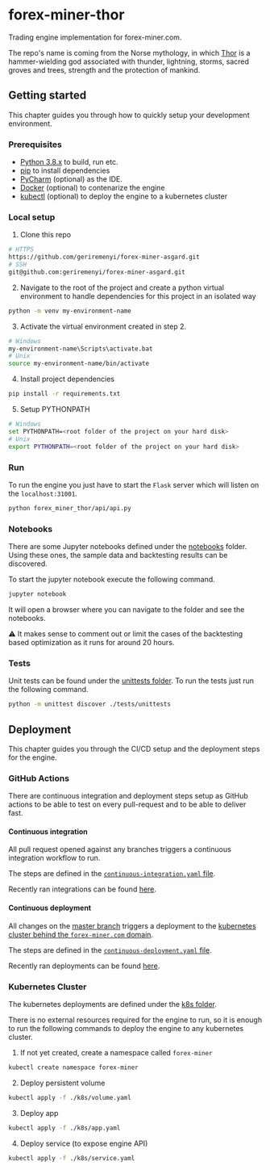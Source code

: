 # forex-miner-thor

Trading engine implementation for forex-miner.com. 

The repo's name is coming from the Norse mythology, in which [Thor](https://en.wikipedia.org/wiki/Thor) is a hammer-wielding god associated with thunder, lightning, storms, sacred groves and trees, strength and the protection of mankind.

## Getting started

This chapter guides you through how to quickly setup your development environment.

### Prerequisites

- [Python 3.8.x](https://www.python.org/) to build, run etc.
- [pip](https://pip.pypa.io/en/stable/) to install dependencies
- [PyCharm](https://www.jetbrains.com/pycharm/) (optional) as the IDE.
- [Docker](https://www.docker.com/products/docker-desktop) (optional) to contenarize the engine
- [kubectl](https://kubernetes.io/docs/tasks/tools/install-kubectl/) (optional) to deploy the engine to a kubernetes cluster

### Local setup

1. Clone this repo
```bash
# HTTPS
https://github.com/geriremenyi/forex-miner-asgard.git
# SSH
git@github.com:geriremenyi/forex-miner-asgard.git
```

2. Navigate to the root of the project and create a python virtual environment to handle dependencies for this project in an isolated way
```bash
python -m venv my-environment-name
```

3. Activate the virtual environment created in step 2.
```bash
# Windows
my-environment-name\Scripts\activate.bat
# Unix
source my-environment-name/bin/activate
```

4. Install project dependencies
```bash
pip install -r requirements.txt
```

5. Setup PYTHONPATH
```bash
# Windows
set PYTHONPATH=<root folder of the project on your hard disk>
# Unix
export PYTHONPATH=<root folder of the project on your hard disk>
```

### Run

To run the engine you just have to start the `Flask` server which will listen on the `localhost:31001`.

```bash
python forex_miner_thor/api/api.py
```

### Notebooks

There are some Jupyter notebooks defined under the [notebooks](notebooks) folder. Using these ones, the sample data and backtesting results can be discovered.

To start the jupyter notebook execute the following command.
```bash
jupyter notebook
```

It will open a browser where you can navigate to the folder and see the notebooks.

:warning: It makes sense to comment out or limit the cases of the backtesting based optimization as it runs for around 20 hours.

### Tests

Unit tests can be found under the [unittests folder](tests/unittests). To run the tests just run the following command.
```bash
python -m unittest discover ./tests/unittests
```

## Deployment

This chapter guides you through the CI/CD setup and the deployment steps for the engine.

### GitHub Actions

There are continuous integration and deployment steps setup as GitHub actions to be able to test on every pull-request and to be able to deliver fast. 

#### Continuous integration

All pull request opened against any branches triggers a continuous integration workflow to run.

The steps are defined in the [`continuous-integration.yaml` file](.github/workflows/continuous-integration.yaml).

Recently ran integrations can be found [here](https://github.com/geriremenyi/forex-miner-thor/actions?query=workflow%3A"Continuous+Integration").

#### Continuous deployment

All changes on the [master branch](https://github.com/geriremenyi/forex-miner-thor/tree/master) triggers a deployment to the [kubernetes cluster behind the `forex-miner.com` domain](https://github.com/geriremenyi/forex-miner-asgard).

The steps are defined in the [`continuous-deployment.yaml` file](.github/workflows/continuous-deployment.yaml).

Recently ran deployments can be found [here](https://github.com/geriremenyi/forex-miner-thor/actions?query=workflow%3A"Continuous+Deployment").

### Kubernetes Cluster

The kubernetes deployments are defined under the [k8s folder](k8s).

There is no external resources required for the engine to run, so it is enough to run the following commands to deploy the engine to any kubernetes cluster.
1. If not yet created, create a namespace called `forex-miner`
```bash
kubectl create namespace forex-miner
```
2. Deploy persistent volume
```bash
kubectl apply -f ./k8s/volume.yaml
```
3. Deploy app
```bash
kubectl apply -f ./k8s/app.yaml
```
4. Deploy service (to expose engine API)
```bash
kubectl apply -f ./k8s/service.yaml
```